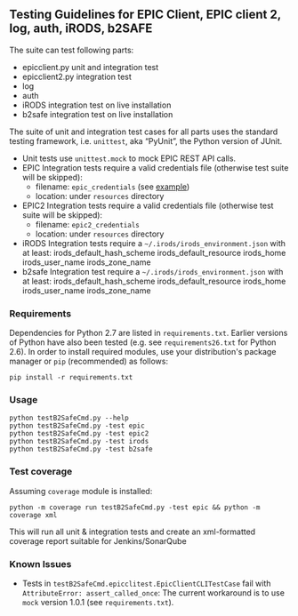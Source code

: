 ## Testing Guidelines for EPIC Client, EPIC client 2, log, auth, iRODS, b2SAFE

The suite can test following parts:
* epicclient.py unit and integration test
* epicclient2.py integration test
* log
* auth
* iRODS integration test on live installation
* b2safe integration test on live installation

The suite of unit and integration test cases for all parts uses the standard testing framework, i.e. `unittest`, aka “PyUnit”, the Python version of JUnit.

* Unit tests use `unittest.mock` to mock EPIC REST API calls.
* EPIC Integration tests require a valid credentials file (otherwise test suite will be skipped):
  * filename: `epic_credentials` (see [example](resources/epic_credentials_example))
  * location: under `resources` directory 
* EPIC2 Integration tests require a valid credentials file (otherwise test suite will be skipped):
  * filename: `epic2_credentials`
  * location: under `resources` directory 
* iRODS Integration tests require a `~/.irods/irods_environment.json` with at least:
    irods_default_hash_scheme
    irods_default_resource
    irods_home
    irods_user_name
    irods_zone_name
* b2safe Integration test require a `~/.irods/irods_environment.json` with at least:
    irods_default_hash_scheme
    irods_default_resource
    irods_home
    irods_user_name
    irods_zone_name

### Requirements

Dependencies for Python 2.7 are listed in `requirements.txt`. Earlier versions of Python have also been tested (e.g. see `requirements26.txt` for Python 2.6). In order to install required modules, use your distribution's package manager or `pip` (recommended) as follows:

    pip install -r requirements.txt

### Usage

    python testB2SafeCmd.py --help
    python testB2SafeCmd.py -test epic
    python testB2SafeCmd.py -test epic2
    python testB2SafeCmd.py -test irods
    python testB2SafeCmd.py -test b2safe

### Test coverage

Assuming `coverage` module is installed:

    python -m coverage run testB2SafeCmd.py -test epic && python -m coverage xml

This will run all unit & integration tests and create an xml-formatted coverage report suitable for Jenkins/SonarQube

### Known Issues

* Tests in `testB2SafeCmd.epicclitest.EpicClientCLITestCase` fail with `AttributeError: assert_called_once`: The current workaround is to use `mock` version 1.0.1 (see `requirements.txt`).
